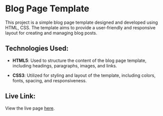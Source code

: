 # Blog Page Template

This project is a simple blog page template designed and developed using HTML, CSS. The template aims to provide a user-friendly and responsive layout for creating and managing blog posts.


## Technologies Used:

- **HTML5**: Used to structure the content of the blog page template, including headings, paragraphs, images, and links.

- **CSS3**: Utilized for styling and layout of the template, including colors, fonts, spacing, and responsiveness.



## Live Link:

View the live page [here](https://ak586.github.io/blog-page-template/).

